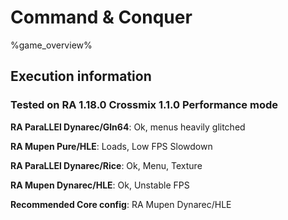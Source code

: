 # Command & Conquer 

%game_overview%

## Execution information

### Tested on RA 1.18.0 Crossmix 1.1.0 Performance mode

**RA ParaLLEl Dynarec/Gln64**: Ok, menus heavily glitched

**RA Mupen Pure/HLE**: Loads, Low FPS Slowdown

**RA ParaLLEl Dynarec/Rice**: Ok, Menu, Texture

**RA Mupen Dynarec/HLE**: Ok, Unstable FPS

**Recommended Core config**: RA Mupen Dynarec/HLE